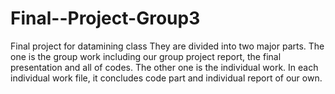 # Final--Project-Group3
Final project for datamining class
They are divided into two major parts. The one is the group work including our group project report, the final presentation and all of codes. The other one is the individual work. In each individual work file, it concludes code part and individual report of our own.  
